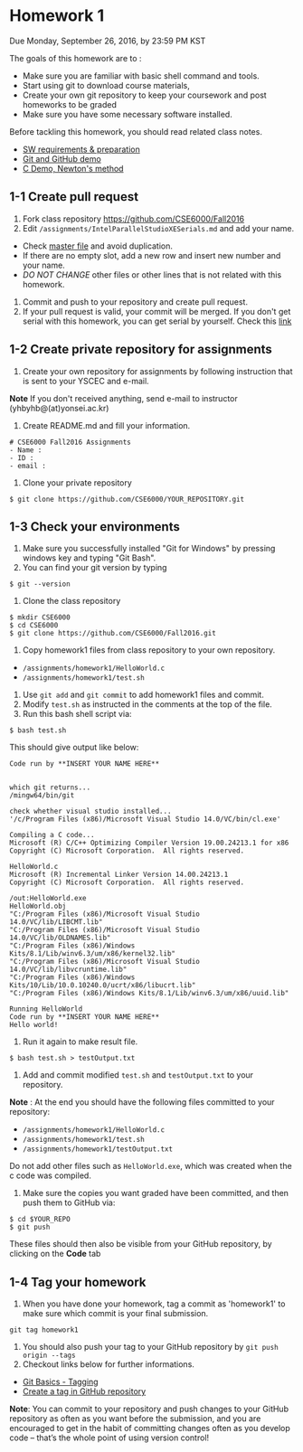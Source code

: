 # Homework 1
Due Monday, September 26, 2016, by 23:59 PM KST

The goals of this homework are to :
- Make sure you are familiar with basic shell command and tools.
- Start using git to download course materials,
- Create your own git repository to keep your coursework and post homeworks to be graded
- Make sure you have some necessary software installed.

Before tackling this homework, you should read related class notes.
- [SW requirements & preparation](slides/ec_siip_00.pdf)
- [Git and GitHub demo](slides/ec_siip_03.pdf)
- [C Demo, Newton's method](slides/ec_siip_04.pdf)

## 1-1 Create pull request
 1. Fork class repository https://github.com/CSE6000/Fall2016
 1. Edit `/assignments/IntelParallelStudioXESerials.md` and add your name.
  * Check [master file](https://github.com/CSE6000/Fall2016/blob/master/assignments/IntelParallelStudioXESerials.md) and avoid duplication.
  * If there are no empty slot, add a new row and insert new number and your name.
  * *DO NOT CHANGE* other files or other lines that is not related with this homework.
 1. Commit and push to your repository and create pull request.
 1. If your pull request is valid, your commit will be merged.
If you don't get serial with this homework, you can get serial by yourself. Check this [link](https://software.intel.com/en-us/qualify-for-free-software/student)

## 1-2 Create private repository for assignments
 1. Create your own repository for assignments by following instruction that is sent to your YSCEC and e-mail.

 **Note** If you don't received anything, send e-mail to instructor (yhbyhb@(at)yonsei.ac.kr)
 1. Create README.md and fill your information.

 ```
 # CSE6000 Fall2016 Assignments
 - Name : 
 - ID : 
 - email : 
 ```

 1. Clone your private repository
 ```
 $ git clone https://github.com/CSE6000/YOUR_REPOSITORY.git
 ```

## 1-3 Check your environments
 1. Make sure you successfully installed "Git for Windows" by pressing windows key and typing "Git Bash".
 1. You can find your git version by typing

 ```
 $ git --version
 ```

 1. Clone the class repository

 ```
 $ mkdir CSE6000
 $ cd CSE6000
 $ git clone https://github.com/CSE6000/Fall2016.git
 ```

 1. Copy homework1 files from class repository to your own repository.
  * `/assignments/homework1/HelloWorld.c`
  * `/assignments/homework1/test.sh`
 1. Use `git add` and `git commit` to add homework1 files and commit.
 1. Modify `test.sh` as instructed in the comments at the top of the file.
 1. Run this bash shell script via:

 ```
 $ bash test.sh
 ```
 This should give output like below:
 ```
 Code run by **INSERT YOUR NAME HERE** 
 

 which git returns...
 /mingw64/bin/git 

 check whether visual studio installed...
 '/c/Program Files (x86)/Microsoft Visual Studio 14.0/VC/bin/cl.exe' 

 Compiling a C code...
 Microsoft (R) C/C++ Optimizing Compiler Version 19.00.24213.1 for x86
 Copyright (C) Microsoft Corporation.  All rights reserved. 

 HelloWorld.c
 Microsoft (R) Incremental Linker Version 14.00.24213.1
 Copyright (C) Microsoft Corporation.  All rights reserved. 

 /out:HelloWorld.exe
 HelloWorld.obj
 "C:/Program Files (x86)/Microsoft Visual Studio 14.0/VC/lib/LIBCMT.lib"
 "C:/Program Files (x86)/Microsoft Visual Studio 14.0/VC/lib/OLDNAMES.lib"
 "C:/Program Files (x86)/Windows Kits/8.1/Lib/winv6.3/um/x86/kernel32.lib"
 "C:/Program Files (x86)/Microsoft Visual Studio 14.0/VC/lib/libvcruntime.lib"
 "C:/Program Files (x86)/Windows Kits/10/Lib/10.0.10240.0/ucrt/x86/libucrt.lib"
 "C:/Program Files (x86)/Windows Kits/8.1/Lib/winv6.3/um/x86/uuid.lib" 

 Running HelloWorld
 Code run by **INSERT YOUR NAME HERE**
 Hello world!
 ```
 1. Run it again to make result file.

 ```
 $ bash test.sh > testOutput.txt
 ```
 1. Add and commit modified `test.sh` and `testOutput.txt` to your repository.

 **Note** : At the end you should have the following files committed to your repository:
  * `/assignments/homework1/HelloWorld.c`
  * `/assignments/homework1/test.sh`
  * `/assignments/homework1/testOutput.txt`

 Do not add other files such as `HelloWorld.exe`, which was created when the c code was compiled.

 1. Make sure the copies you want graded have been committed, and then push them to GitHub via:

 ```
 $ cd $YOUR_REPO
 $ git push
 ```
 These files should then also be visible from your GitHub repository, by clicking on the **Code** tab

## 1-4 Tag your homework
 1. When you have done your homework, tag a commit as 'homework1' to make sure which commit is your final submission.

 ```
 git tag homework1
 ```
 1. You should also push your tag to your GitHub repository by `git push origin --tags`
 1. Checkout links below for further informations.
  - [Git Basics - Tagging](https://git-scm.com/book/en/v2/Git-Basics-Tagging)
  - [Create a tag in GitHub repository](http://stackoverflow.com/questions/18216991/create-a-tag-in-github-repository)

**Note**: You can commit to your repository and push changes to your GitHub repository as often as you want before the submission, and you are encouraged to get in the habit of committing changes often as you develop code – that’s the whole point of using version control!

